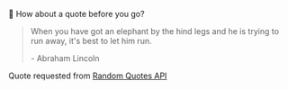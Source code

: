📣 How about a quote before you go?

> When you have got an elephant by the hind legs and he is trying to run away, it's best to let him run.
>
> <p>- Abraham Lincoln</p>

Quote requested from [Random Quotes API](https://github.com/lukePeavey/quotable)
